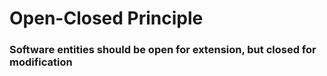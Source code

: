 # Open-Closed Principle

### Software entities should be open for extension, but closed for modification


